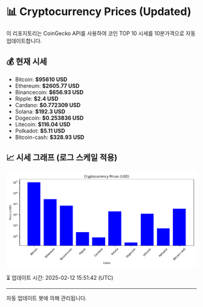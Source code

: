 
# 📊 Cryptocurrency Prices (Updated)

이 리포지토리는 CoinGecko API를 사용하여 코인 TOP 10 시세를 10분가격으로 자동 업데이트합니다.

## 💰 현재 시세
- Bitcoin: **$95610 USD**
- Ethereum: **$2605.77 USD**
- Binancecoin: **$656.93 USD**
- Ripple: **$2.4 USD**
- Cardano: **$0.772309 USD**
- Solana: **$192.3 USD**
- Dogecoin: **$0.253836 USD**
- Litecoin: **$116.04 USD**
- Polkadot: **$5.11 USD**
- Bitcoin-cash: **$328.93 USD**

## 📈 시세 그래프 (로그 스케일 적용)
![Crypto Prices](crypto_prices.png)

⏳ 업데이트 시간: 2025-02-12 15:51:42 (UTC)

---
자동 업데이트 봇에 의해 관리됩니다.
